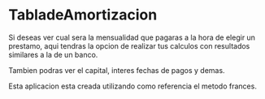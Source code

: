 # TabladeAmortizacion

Si deseas ver cual sera la mensualidad que pagaras a la hora de elegir un prestamo, aqui tendras la opcion de realizar tus 
calculos con resultados similares a la de un banco.

Tambien podras ver el capital, interes fechas de pagos y demas.

Esta aplicacion esta creada utilizando como referencia el metodo frances.
